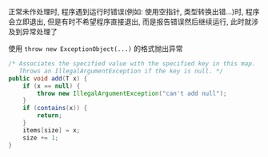 正常未作处理时, 程序遇到运行时错误(例如: 使用空指针, 类型转换出错...)时, 程序会立即退出, 但是有时不希望程序直接退出, 而是报告错误然后继续运行, 此时就涉及到异常处理了

使用 `throw new ExceptionObject(...)` 的格式抛出异常
```java
/* Associates the specified value with the specified key in this map.
   Throws an IllegalArgumentException if the key is null. */
public void add(T x) {
    if (x == null) {
        throw new IllegalArgumentException("can't add null");
    }
    if (contains(x)) {
        return;
    }
    items[size] = x;
    size += 1;
}
```